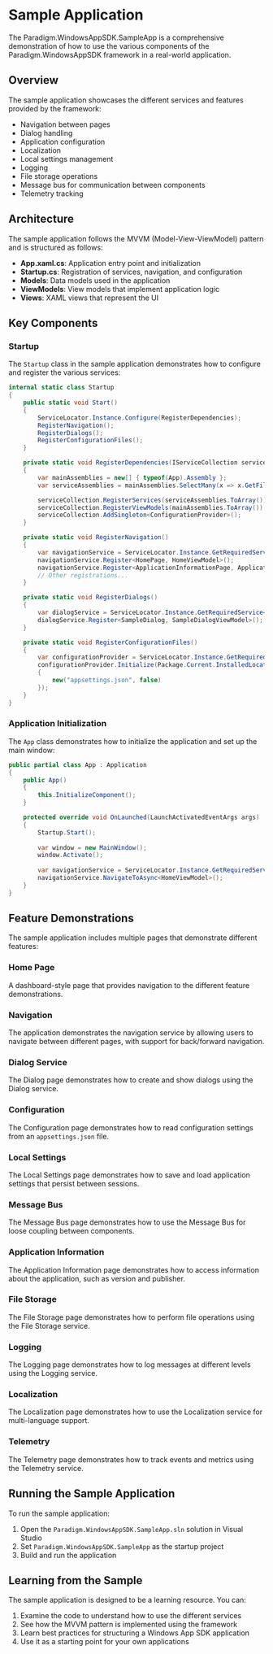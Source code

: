 # Sample Application

The Paradigm.WindowsAppSDK.SampleApp is a comprehensive demonstration of how to use the various components of the Paradigm.WindowsAppSDK framework in a real-world application.

## Overview

The sample application showcases the different services and features provided by the framework:

- Navigation between pages
- Dialog handling
- Application configuration
- Localization
- Local settings management
- Logging
- File storage operations
- Message bus for communication between components
- Telemetry tracking

## Architecture

The sample application follows the MVVM (Model-View-ViewModel) pattern and is structured as follows:

- **App.xaml.cs**: Application entry point and initialization
- **Startup.cs**: Registration of services, navigation, and configuration
- **Models**: Data models used in the application
- **ViewModels**: View models that implement application logic
- **Views**: XAML views that represent the UI

## Key Components

### Startup

The `Startup` class in the sample application demonstrates how to configure and register the various services:

```csharp
internal static class Startup
{
    public static void Start()
    {
        ServiceLocator.Instance.Configure(RegisterDependencies);
        RegisterNavigation();
        RegisterDialogs();
        RegisterConfigurationFiles();
    }

    private static void RegisterDependencies(IServiceCollection serviceCollection)
    {
        var mainAssemblies = new[] { typeof(App).Assembly };
        var serviceAssemblies = mainAssemblies.SelectMany(x => x.GetFilteredReferencedAssemblies(typeof(IService))).Distinct();

        serviceCollection.RegisterServices(serviceAssemblies.ToArray());
        serviceCollection.RegisterViewModels(mainAssemblies.ToArray());
        serviceCollection.AddSingleton<ConfigurationProvider>();
    }

    private static void RegisterNavigation()
    {
        var navigationService = ServiceLocator.Instance.GetRequiredService<INavigationService>();
        navigationService.Register<HomePage, HomeViewModel>();
        navigationService.Register<ApplicationInformationPage, ApplicationInformationViewModel>();
        // Other registrations...
    }

    private static void RegisterDialogs()
    {
        var dialogService = ServiceLocator.Instance.GetRequiredService<IDialogService>();
        dialogService.Register<SampleDialog, SampleDialogViewModel>();
    }

    private static void RegisterConfigurationFiles()
    {
        var configurationProvider = ServiceLocator.Instance.GetRequiredService<ConfigurationProvider>();
        configurationProvider.Initialize(Package.Current.InstalledLocation.Path, new List<Tuple<string, bool>>
        {
            new("appsettings.json", false)
        });
    }
}
```

### Application Initialization

The `App` class demonstrates how to initialize the application and set up the main window:

```csharp
public partial class App : Application
{
    public App()
    {
        this.InitializeComponent();
    }

    protected override void OnLaunched(LaunchActivatedEventArgs args)
    {
        Startup.Start();
        
        var window = new MainWindow();
        window.Activate();
        
        var navigationService = ServiceLocator.Instance.GetRequiredService<INavigationService>();
        navigationService.NavigateToAsync<HomeViewModel>();
    }
}
```

## Feature Demonstrations

The sample application includes multiple pages that demonstrate different features:

### Home Page

A dashboard-style page that provides navigation to the different feature demonstrations.

### Navigation

The application demonstrates the navigation service by allowing users to navigate between different pages, with support for back/forward navigation.

### Dialog Service

The Dialog page demonstrates how to create and show dialogs using the Dialog service.

### Configuration

The Configuration page demonstrates how to read configuration settings from an `appsettings.json` file.

### Local Settings

The Local Settings page demonstrates how to save and load application settings that persist between sessions.

### Message Bus

The Message Bus page demonstrates how to use the Message Bus for loose coupling between components.

### Application Information

The Application Information page demonstrates how to access information about the application, such as version and publisher.

### File Storage

The File Storage page demonstrates how to perform file operations using the File Storage service.

### Logging

The Logging page demonstrates how to log messages at different levels using the Logging service.

### Localization

The Localization page demonstrates how to use the Localization service for multi-language support.

### Telemetry

The Telemetry page demonstrates how to track events and metrics using the Telemetry service.

## Running the Sample Application

To run the sample application:

1. Open the `Paradigm.WindowsAppSDK.SampleApp.sln` solution in Visual Studio
2. Set `Paradigm.WindowsAppSDK.SampleApp` as the startup project
3. Build and run the application

## Learning from the Sample

The sample application is designed to be a learning resource. You can:

1. Examine the code to understand how to use the different services
2. See how the MVVM pattern is implemented using the framework
3. Learn best practices for structuring a Windows App SDK application
4. Use it as a starting point for your own applications 